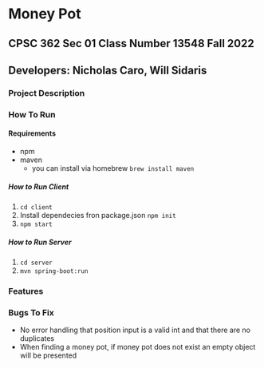 # Money Pot 
## CPSC 362 Sec 01 Class Number 13548 Fall 2022
## Developers: Nicholas Caro, Will Sidaris

### Project Description

### How To Run

#### Requirements
- npm
- maven
  - you can install via homebrew `brew install maven`

##### How to Run Client
1. `cd client`
2. Install dependecies fron package.json `npm init`
3. `npm start`

##### How to Run Server
1. `cd server`
2. `mvn spring-boot:run`
### Features

### Bugs To Fix
- No error handling that position input is a valid int and that there are no duplicates
- When finding a money pot, if money pot does not exist an empty object will be presented



